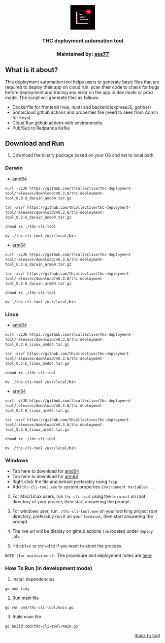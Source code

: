 <div align="center">
  <a href="https://github.com/thcollective">
    <img src="img/thc.png" alt="thc_logo" width="80" height="80">
  </a>
  <h3 align="center">THC deployment automation tool</h3>
  <h3 align="center">Maintained by: <a href="https://github.com/ass77">ass77</a></h3>
</div>

## What is it about?

This deployment automation tool helps users to generate basic files that are required to deploy their app on cloud run, scan their code to check for bugs before deployment and tracing any error on the app in dev mode or prod mode. The script will generate files as follows:

* Dockerfile for frontend (vue, nuxt) and backend(expressJS, gofiber)
* Sonarcloud github actions and properties file (need to seek from Admin for keys)
* Cloud Run github actions with environments
* Pub/Sub to Redpanda Kafka 

## Download and Run 

1. Download the binary package based on your OS and set to local path.

### Darwin

* [amd64](https://github.com/thcollective/thc-deployment-tool/releases/download/v0.3.6/thc-deployment-tool_0.3.6_darwin_amd64.tar.gz)
```
curl -vLJO https://github.com/thcollective/thc-deployment-tool/releases/download/v0.3.6/thc-deployment-tool_0.3.6_darwin_amd64.tar.gz
```
```
tar -xzvf https://github.com/thcollective/thc-deployment-tool/releases/download/v0.3.6/thc-deployment-tool_0.3.6_darwin_amd64.tar.gz
``` 
```
chmod +x ./thc-cli-tool
```
```
mv ./thc-cli-tool /usr/local/bin
```
* [arm64](https://github.com/thcollective/thc-deployment-tool/releases/download/v0.3.6/thc-deployment-tool_0.3.6_darwin_arm64.tar.gz)
```
curl -vLJO https://github.com/thcollective/thc-deployment-tool/releases/download/v0.3.6/thc-deployment-tool_0.3.6_darwin_arm64.tar.gz
```
```
tar -xzvf https://github.com/thcollective/thc-deployment-tool/releases/download/v0.3.6/thc-deployment-tool_0.3.6_darwin_arm64.tar.gz 
```
```
chmod +x ./thc-cli-tool
```
```
mv ./thc-cli-tool /usr/local/bin
```

### Linux

* [amd64](https://github.com/thcollective/thc-deployment-tool/releases/download/v0.3.6/thc-deployment-tool_0.3.6_linux_amd64.tar.gz)
```
curl -vLJO https://github.com/thcollective/thc-deployment-tool/releases/download/v0.3.6/thc-deployment-tool_0.3.6_linux_amd64.tar.gz
```
```
tar -xzvf https://github.com/thcollective/thc-deployment-tool/releases/download/v0.3.6/thc-deployment-tool_0.3.6_linux_amd64.tar.gz 
```
```
chmod +x ./thc-cli-tool
```
```
mv ./thc-cli-tool /usr/local/bin
```
* [arm64](https://github.com/thcollective/thc-deployment-tool/releases/download/v0.3.6/thc-deployment-tool_0.3.6_linux_arm64.tar.gz)
```
curl -vLJO https://github.com/thcollective/thc-deployment-tool/releases/download/v0.3.6/thc-deployment-tool_0.3.6_linux_arm64.tar.gz
```
```
tar -xzvf https://github.com/thcollective/thc-deployment-tool/releases/download/v0.3.6/thc-deployment-tool_0.3.6_linux_arm64.tar.gz 
```
```
chmod +x ./thc-cli-tool
```
```
mv ./thc-cli-tool /usr/local/bin
```

### Windows
*  Tap here to download for [amd64](https://github.com/thcollective/thc-deployment-tool/releases/download/v0.3.6/thc-deployment-tool_0.3.6_windows_amd64.tar.gz)
*  Tap here to download for [arm64](https://github.com/thcollective/thc-deployment-tool/releases/download/v0.3.6/thc-deployment-tool_0.3.6_windows_arm64.tar.gz)
*  Right click the file and extract preferably using `7zip`.
*  Add `thc-cli-tool.exe` to system properties `Environment Variables...`

2. For Mac/Linux users, run `thc-cli-tool` using the `terminal` on root directory of your project, then start answering the prompt.

3. For windows user, run `./thc-cli-tool.exe` on your working project root directory, preferably run it on your `terminal`, then start answering the prompt.

4. The live url will be display on github actions `tab` located under `deploy` job.

5. Hit ctrl+c or ctrl+d to if you want to abort the process.

`NOTE (for maintainers):` The procedure and deployment notes are [here](https://github.com/thcollective/thc-deployment-tool/blob/main/PROCEDURE.md)


### How To Run (in development mode)

1. Install dependencies
```
go mod tidy
```

2. Run main file
```
go run cmd/thc-cli-tool/main.go
```

3. Build main file
```
go build cmd/thc-cli-tool/main.go
```



<p align="right">(<a href="#top">back to top</a>)</p>



